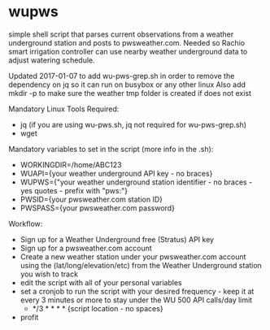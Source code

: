 # wupws
simple shell script that parses current observations from a weather underground station and posts to pwsweather.com.  Needed so Rachio smart irrigation controller can use nearby weather underground data to adjust watering schedule.

Updated 2017-01-07 to add wu-pws-grep.sh in order to remove the dependency on jq so it can run on busybox or any other linux
Also add mkdir -p to make sure the weather tmp folder is created if does not exist

Mandatory Linux Tools Required:  
- jq   (if you are using wu-pws.sh, jq not required for wu-pws-grep.sh)
- wget

Mandatory variables to set in the script (more info in the .sh):
- WORKINGDIR=/home/ABC123
- WUAPI={your weather underground API key - no braces}
- WUPWS={"your weather underground station identifier - no braces - yes quotes - prefix with "pws:"}
- PWSID={your pwsweather.com station ID}
- PWSPASS={your pwsweather.com password}

Workflow:
- Sign up for a Weather Underground free (Stratus) API key
- Sign up for a pwsweather.com account
- Create a new weather station under your pwsweather.com account using the (lat/long/elevation/etc) from the Weather Underground station you wish to track
- edit the script with all of your personal variables
- set a cronjob to run the script with your desired frequency - keep it at every 3 minutes or more to stay under the WU 500 API calls/day limit 
     - */3 * * * * {script location - no spaces}
- profit
